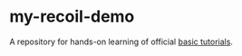 # my-recoil-demo

A repository for hands-on learning of official [basic tutorials](https://recoiljs.org/docs/basic-tutorial/intro).
